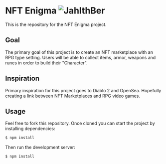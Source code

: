# NFT Enigma ![JahIthBer](https://www.d2itemstore.com/media/catalog/product/cache/3/thumbnail/390x/9df78eab33525d08d6e5fb8d27136e95/r/u/rune_ber.gif)

This is the repository for the NFT Enigma project.

## Goal

The primary goal of this project is to create an NFT marketplace with an RPG type setting. Users will be able to collect items, armor, weapons and runes in order to build their "Character".

## Inspiration

Primary inspiration for this project goes to Diablo 2 and OpenSea. Hopefully creating a link between NFT Marketplaces and RPG video games.

## Usage

Feel free to fork this repository. Once cloned you can start the project by installing dependencies:
```bash
$ npm install
```

Then run the development server:
```bash
$ npm install
```